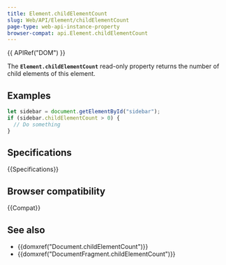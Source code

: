 ```yaml
---
title: Element.childElementCount
slug: Web/API/Element/childElementCount
page-type: web-api-instance-property
browser-compat: api.Element.childElementCount
---
```


{{ APIRef("DOM") }}

The **`Element.childElementCount`** read-only property
returns the number of child elements of this element.

## Examples

```js
let sidebar = document.getElementById("sidebar");
if (sidebar.childElementCount > 0) {
  // Do something
}
```

## Specifications

{{Specifications}}

## Browser compatibility

{{Compat}}

## See also

- {{domxref("Document.childElementCount")}}
- {{domxref("DocumentFragment.childElementCount")}}
